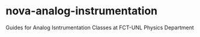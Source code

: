 # nova-analog-instrumentation
Guides for Analog Isntrumentation Classes at FCT-UNL Physics Department
